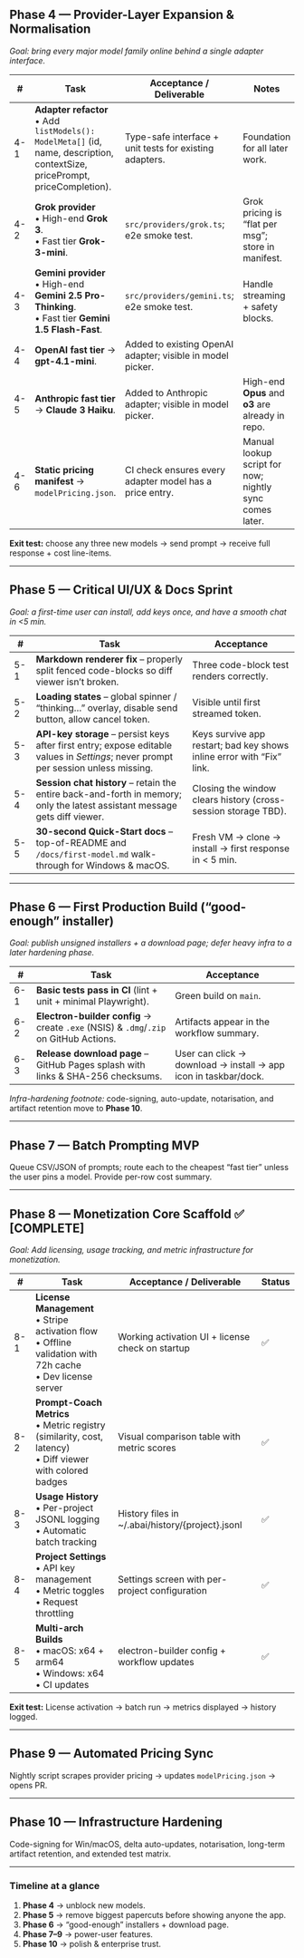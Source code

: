 ## Phase 4 — Provider-Layer Expansion & Normalisation

_Goal: bring every major model family online behind a single adapter interface._

| #   | Task                                                                                                                           | Acceptance / Deliverable                                   | Notes                                                   |
| --- | ------------------------------------------------------------------------------------------------------------------------------ | ---------------------------------------------------------- | ------------------------------------------------------- |
| 4-1 | **Adapter refactor**<br/>• Add `listModels(): ModelMeta[]` (id, name, description, contextSize, pricePrompt, priceCompletion). | Type-safe interface + unit tests for existing adapters.    | Foundation for all later work.                          |
| 4-2 | **Grok provider**<br/>• High-end **Grok 3**.<br/>• Fast tier **Grok-3-mini**.                                                  | `src/providers/grok.ts`; e2e smoke test.                   | Grok pricing is “flat per msg”; store in manifest.      |
| 4-3 | **Gemini provider**<br/>• High-end **Gemini 2.5 Pro-Thinking**.<br/>• Fast tier **Gemini 1.5 Flash-Fast**.                     | `src/providers/gemini.ts`; e2e smoke test.                 | Handle streaming + safety blocks.                       |
| 4-4 | **OpenAI fast tier** → **gpt-4.1-mini**.                                                                                       | Added to existing OpenAI adapter; visible in model picker. |                                                         |
| 4-5 | **Anthropic fast tier** → **Claude 3 Haiku**.                                                                                  | Added to Anthropic adapter; visible in model picker.       | High-end **Opus** and **o3** are already in repo.       |
| 4-6 | **Static pricing manifest** → `modelPricing.json`.                                                                             | CI check ensures every adapter model has a price entry.    | Manual lookup script for now; nightly sync comes later. |

**Exit test:** choose any three new models → send prompt → receive full response + cost line-items.

---

## Phase 5 — Critical UI/UX & Docs Sprint

_Goal: a first-time user can install, add keys once, and have a smooth chat in <5 min._

| #   | Task                                                                                                                                 | Acceptance                                                            |
| --- | ------------------------------------------------------------------------------------------------------------------------------------ | --------------------------------------------------------------------- |
| 5-1 | **Markdown renderer fix** – properly split fenced code-blocks so diff viewer isn’t broken.                                           | Three code-block test renders correctly.                              |
| 5-2 | **Loading states** – global spinner / “thinking…” overlay, disable send button, allow cancel token.                                  | Visible until first streamed token.                                   |
| 5-3 | **API-key storage** – persist keys after first entry; expose editable values in _Settings_; never prompt per session unless missing. | Keys survive app restart; bad key shows inline error with “Fix” link. |
| 5-4 | **Session chat history** – retain the entire back-and-forth in memory; only the latest assistant message gets diff viewer.           | Closing the window clears history (cross-session storage TBD).        |
| 5-5 | **30-second Quick-Start docs** – top-of-README and `/docs/first-model.md` walk-through for Windows & macOS.                          | Fresh VM → clone → install → first response in < 5 min.               |

---

## Phase 6 — First Production Build (“good-enough” installer)

_Goal: publish unsigned installers + a download page; defer heavy infra to a later hardening phase._

| #   | Task                                                                                  | Acceptance                                                      |
| --- | ------------------------------------------------------------------------------------- | --------------------------------------------------------------- |
| 6-1 | **Basic tests pass in CI** (lint + unit + minimal Playwright).                        | Green build on `main`.                                          |
| 6-2 | **Electron-builder config** → create `.exe` (NSIS) & `.dmg`/`.zip` on GitHub Actions. | Artifacts appear in the workflow summary.                       |
| 6-3 | **Release download page** – GitHub Pages splash with links & SHA-256 checksums.       | User can click → download → install → app icon in taskbar/dock. |

_Infra-hardening footnote:_ code-signing, auto-update, notarisation, and artifact retention move to **Phase 10**.

---

## Phase 7 — Batch Prompting MVP

Queue CSV/JSON of prompts; route each to the cheapest “fast tier” unless the user pins a model. Provide per-row cost summary.

---

## Phase 8 — Monetization Core Scaffold ✅ [COMPLETE]

_Goal: Add licensing, usage tracking, and metric infrastructure for monetization._

| #   | Task                                                                                                                 | Acceptance / Deliverable                         | Status |
| --- | -------------------------------------------------------------------------------------------------------------------- | ------------------------------------------------ | ------ |
| 8-1 | **License Management**<br/>• Stripe activation flow<br/>• Offline validation with 72h cache<br/>• Dev license server | Working activation UI + license check on startup | ✅     |
| 8-2 | **Prompt-Coach Metrics**<br/>• Metric registry (similarity, cost, latency)<br/>• Diff viewer with colored badges     | Visual comparison table with metric scores       | ✅     |
| 8-3 | **Usage History**<br/>• Per-project JSONL logging<br/>• Automatic batch tracking                                     | History files in ~/.abai/history/{project}.jsonl | ✅     |
| 8-4 | **Project Settings**<br/>• API key management<br/>• Metric toggles<br/>• Request throttling                          | Settings screen with per-project configuration   | ✅     |
| 8-5 | **Multi-arch Builds**<br/>• macOS: x64 + arm64<br/>• Windows: x64<br/>• CI updates                                   | electron-builder config + workflow updates       | ✅     |

**Exit test:** License activation → batch run → metrics displayed → history logged.

---

## Phase 9 — Automated Pricing Sync

Nightly script scrapes provider pricing → updates `modelPricing.json` → opens PR.

---

## Phase 10 — Infrastructure Hardening

Code-signing for Win/macOS, delta auto-updates, notarisation, long-term artifact retention, and extended test matrix.

---

### Timeline at a glance

1. **Phase 4** → unblock new models.
2. **Phase 5** → remove biggest papercuts before showing anyone the app.
3. **Phase 6** → “good-enough” installers + download page.
4. **Phase 7–9** → power-user features.
5. **Phase 10** → polish & enterprise trust.
